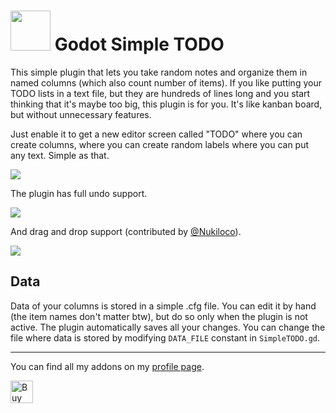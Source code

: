 # <img src="https://github.com/KoBeWi/Godot-Simple-TODO/blob/master/Media/Icon.png" width="64" height="64"> Godot Simple TODO

This simple plugin that lets you take random notes and organize them in named columns (which also count number of items). If you like putting your TODO lists in a text file, but they are hundreds of lines long and you start thinking that it's maybe too big, this plugin is for you. It's like kanban board, but without unnecessary features.

Just enable it to get a new editor screen called "TODO" where you can create columns, where you can create random labels where you can put any text. Simple as that.

![](https://github.com/KoBeWi/Godot-Simple-TODO/blob/master/Media/ReadmeShowcase.gif)

The plugin has full undo support.

![](https://github.com/KoBeWi/Godot-Simple-TODO/blob/master/Media/ReadmeUndo.gif)

And drag and drop support (contributed by [@Nukiloco](https://github.com/Nukiloco)).

![](https://github.com/KoBeWi/Godot-Simple-TODO/blob/master/Media/ReadmeDragAndDrop.gif)

## Data

Data of your columns is stored in a simple .cfg file. You can edit it by hand (the item names don't matter btw), but do so only when the plugin is not active. The plugin automatically saves all your changes. You can change the file where data is stored by modifying `DATA_FILE` constant in `SimpleTODO.gd`.

___
You can find all my addons on my [profile page](https://github.com/KoBeWi).

<a href='https://ko-fi.com/W7W7AD4W4' target='_blank'><img height='36' style='border:0px;height:36px;' src='https://cdn.ko-fi.com/cdn/kofi1.png?v=3' border='0' alt='Buy Me a Coffee at ko-fi.com' /></a>
